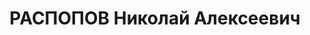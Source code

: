 ---
title: РАСПОПОВ Николай Алексеевич
description: "1891, Полтавська обл., м. Ромни, росіянин, освіта середня, прож.: м.\
  \ Стаханов, головний механік тресту «Серговугілля» \n  Військовою колегією Верховного\
  \ суду СРСР 3 грудня 1937 р. засуджений до розстрілу. Страчений 3 грудня 1937 р.\
  \ \n  Реабілітований у 1959 р."
---